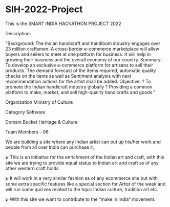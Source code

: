 # SIH-2022-Project
This is the SMART INDIA HACKATHON PROJECT 2022

Description:

"Background: The Indian handicraft and handloom industry engages over 23 million craftsmen. A cross-border e-commerce marketplace will allow buyers and sellers to meet at one platform for business. It will help in growing their business and the overall economy of our country. Summary: To develop an exclusive e-commerce platform for artisans to sell their products. The demand forecast of the items required, automatic quality checks on the items as well as Sentiment analysis with next recommendation actions for the artist shall be added. Objective: ? To promote the Indian handicraft industry globally ? Providing a common platform to make, market, and sell high-quality handicrafts and goods."

Organization	Ministry of Culture

Category	Software

Domain Bucket	Heritage & Culture

Team Members - 06

We are building a site where any Indian artist can put up 
his/her work and people from all over India can purchase it,

⮚ This is an initiative for the enrichment of the Indian art and 
craft, with this site we are trying to provide equal status to 
Indian art and craft as of any other western craft holds.

⮚ It will work in a very similar fashion as of any ecommerce site 
but with some extra specific features like a special section 
for Artist of the week and will run some quizzes related to 
the topic Indian culture, tradition art etc.

⮚ With this site we want to contribute to the “make in India” 
movement.
